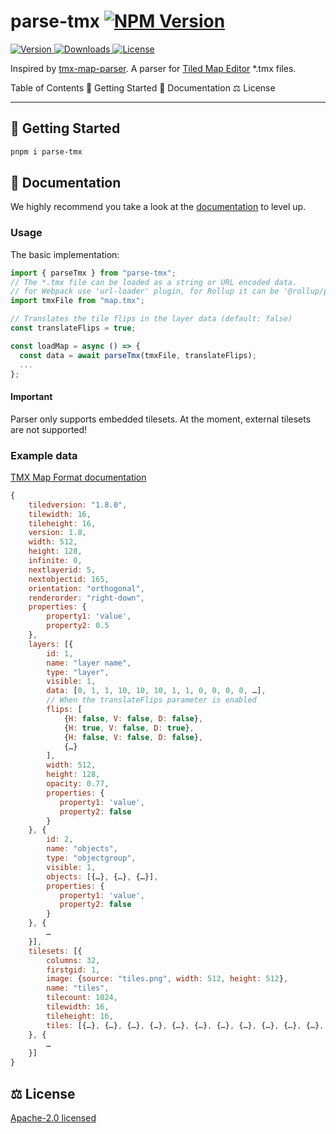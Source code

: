 # parse-tmx [![NPM Version](https://img.shields.io/npm/v/parse-tmx.svg?style=flat)](https://www.npmjs.org/package/parse-tmx)

<p>
  <a href="https://www.npmjs.com/package/parse-tmx">
    <img src="https://img.shields.io/npm/v/parse-tmx.svg?style=flat&colorA=18181B&colorB=28CF8D" alt="Version">
  </a>
  <a href="https://www.npmjs.com/package/parse-tmx">
    <img src="https://img.shields.io/npm/dm/parse-tmx.svg?style=flat&colorA=18181B&colorB=28CF8D" alt="Downloads">
  </a>
  <a href="https://github.com/Esposter/Esposter/blob/main/LICENSE">
    <img src="https://img.shields.io/github/license/parse-tmx/parse-tmx.svg?style=flat&colorA=18181B&colorB=28CF8D" alt="License">
  </a>
</p>

Inspired by [tmx-map-parser](https://github.com/praghus/tmx-map-parser).
A parser for [Tiled Map Editor](http://www.mapeditor.org/) \*.tmx files.

Table of Contents
🚀 Getting Started
📖 Documentation
⚖️ License

---

## <a name="getting-started">🚀 Getting Started</a>

```sh
pnpm i parse-tmx
```

## <a name="documentation">📖 Documentation</a>

We highly recommend you take a look at the [documentation](https://esposter.com/docs/modules/parse_tmx.html) to level up.

### Usage

The basic implementation:

```ts
import { parseTmx } from "parse-tmx";
// The *.tmx file can be loaded as a string or URL encoded data.
// for Webpack use 'url-loader' plugin, for Rollup it can be '@rollup/plugin-url'
import tmxFile from "map.tmx";

// Translates the tile flips in the layer data (default: false)
const translateFlips = true;

const loadMap = async () => {
  const data = await parseTmx(tmxFile, translateFlips);
  ...
};
```

#### Important

Parser only supports embedded tilesets. At the moment, external tilesets are not supported!

### Example data

[TMX Map Format documentation](https://doc.mapeditor.org/en/stable/reference/tmx-map-format/)

```js
{
    tiledversion: "1.8.0",
    tilewidth: 16,
    tileheight: 16,
    version: 1.8,
    width: 512,
    height: 128,
    infinite: 0,
    nextlayerid: 5,
    nextobjectid: 165,
    orientation: "orthogonal",
    renderorder: "right-down",
    properties: {
        property1: 'value',
        property2: 0.5
    },
    layers: [{
        id: 1,
        name: "layer name",
        type: "layer",
        visible: 1,
        data: [0, 1, 1, 10, 10, 10, 1, 1, 0, 0, 0, 0, …],
        // When the translateFlips parameter is enabled
        flips: [
            {H: false, V: false, D: false},
            {H: true, V: false, D: true},
            {H: false, V: false, D: false},
            {…}
        ],
        width: 512,
        height: 128,
        opacity: 0.77,
        properties: {
           property1: 'value',
           property2: false
        }
    }, {
        id: 2,
        name: "objects",
        type: "objectgroup",
        visible: 1,
        objects: [{…}, {…}, {…}],
        properties: {
           property1: 'value',
           property2: false
        }
    }, {
        …
    }],
    tilesets: [{
        columns: 32,
        firstgid: 1,
        image: {source: "tiles.png", width: 512, height: 512},
        name: "tiles",
        tilecount: 1024,
        tilewidth: 16,
        tileheight: 16,
        tiles: [{…}, {…}, {…}, {…}, {…}, {…}, {…}, {…}, {…}, {…}, {…}, {…}]
    }, {
        …
    }]
}
```

## <a name="license">⚖️ License</a>

[Apache-2.0 licensed](https://github.com/Esposter/Esposter/blob/main/LICENSE)
